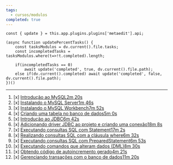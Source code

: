 ```yaml
---
tags:
  - cursos/modulos
completed: true
---
```


```dataviewjs
const { update } = this.app.plugins.plugins['metaedit'].api;

(async function updatePercentTasks() {
	const tasksModulos = dv.current().file.tasks;
	const incompletedTasks = tasksModulos.where(t=>!t.completed).length;
	
	if(incompletedTasks == 0)
		await update('completed', true, dv.current().file.path);
	else if(dv.current().completed) await update('completed', false, dv.current().file.path);
})()
```
---
1. [x] [Introdução ao MySQL2m 20s](https://app.algaworks.com/aulas/4929/introducao-ao-mysql)
2. [x] [Instalando o MySQL Server1m 46s](https://app.algaworks.com/aulas/4930/instalando-o-mysql-server)
3. [x] [Instalando o MySQL Workbench7m 52s](https://app.algaworks.com/aulas/4931/instalando-o-mysql-workbench)
4. [x] [Criando uma tabela no banco de dados5m 0s](https://app.algaworks.com/aulas/4932/criando-uma-tabela-no-banco-de-dados)
5. [x] [Introdução ao JDBC6m 42s](https://app.algaworks.com/aulas/4933/introducao-ao-jdbc)
6. [x] [Adicionando driver JDBC ao projeto e criando uma conexão18m 8s](https://app.algaworks.com/aulas/4934/adicionando-driver-jdbc-ao-projeto-e-criando-uma-conexao)
7. [x] [Executando consultas SQL com Statement17m 2s](https://app.algaworks.com/aulas/4935/executando-consultas-sql-com-statement)
8. [x] [Realizando consultas SQL com a cláusula where6m 32s](https://app.algaworks.com/aulas/4936/realizando-consultas-sql-com-a-clausula-where)
9. [x] [Executando consultas SQL com PreparedStatement6m 53s](https://app.algaworks.com/aulas/4937/executando-consultas-sql-com-preparedstatement)
10. [x] [Executando comandos que alteram dados (DML)8m 30s](https://app.algaworks.com/aulas/4938/executando-comandos-que-alteram-dados-dml)
11. [x] [Obtendo código de autoincremento gerado4m 21s](https://app.algaworks.com/aulas/4939/obtendo-codigo-de-autoincremento-gerado)
12. [x] [Gerenciando transações com o banco de dados11m 20s](https://app.algaworks.com/aulas/4940/gerenciando-transacoes-com-o-banco-de-dados)